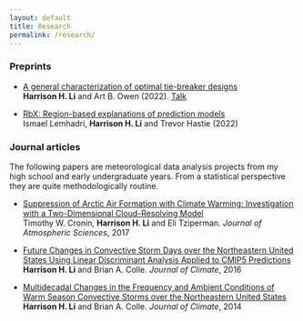 ```yaml
---
layout: default
title: Research
permalink: /research/
---
```


### Preprints
- [A general characterization of optimal tie-breaker designs](https://arxiv.org/abs/2202.12511)\
**Harrison H. Li** and Art B. Owen (2022). [Talk](https://www.youtube.com/watch?v=Bqk9CF3s08A)

- [RbX: Region-based explanations of prediction models](https://arxiv.org/abs/2210.08721)\
Ismael Lemhadri, **Harrison H. Li** and Trevor Hastie (2022)

### Journal articles
The following papers are meteorological data analysis projects from my high school and early undergraduate years. From a statistical perspective they are quite methodologically routine.

- [Suppression of Arctic Air Formation with Climate Warming: Investigation with a Two-Dimensional Cloud-Resolving Model](https://journals.ametsoc.org/view/journals/atsc/74/9/jas-d-16-0193.1.xml)\
Timothy W. Cronin, **Harrison H. Li** and Eli Tziperman. *Journal of Atmospheric Sciences*, 2017

- [Future Changes in Convective Storm Days over the Northeastern United States Using Linear Discriminant Analysis Applied to CMIP5 Predictions](https://journals.ametsoc.org/view/journals/clim/29/12/jcli-d-14-00831.1.xml)\
**Harrison H. Li** and Brian A. Colle. *Journal of Climate*, 2016

- [Multidecadal Changes in the Frequency and Ambient Conditions of Warm Season Convective Storms over the Northeastern United States](https://journals.ametsoc.org/view/journals/clim/27/19/jcli-d-13-00785.1.xml)\
**Harrison H. Li** and Brian A. Colle. *Journal of Climate*, 2014











